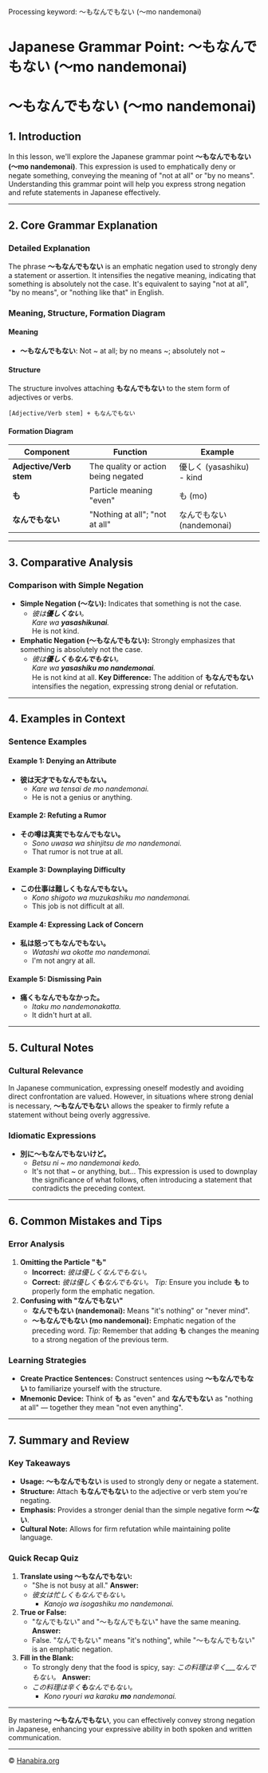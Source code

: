 Processing keyword: ～もなんでもない (〜mo nandemonai)
# Japanese Grammar Point: ～もなんでもない (〜mo nandemonai)
# ～もなんでもない (〜mo nandemonai)
## 1. Introduction
In this lesson, we'll explore the Japanese grammar point **～もなんでもない (〜mo nandemonai)**. This expression is used to emphatically deny or negate something, conveying the meaning of "not at all" or "by no means". Understanding this grammar point will help you express strong negation and refute statements in Japanese effectively.

---
## 2. Core Grammar Explanation
### Detailed Explanation
The phrase **～もなんでもない** is an emphatic negation used to strongly deny a statement or assertion. It intensifies the negative meaning, indicating that something is absolutely not the case. It's equivalent to saying "not at all", "by no means", or "nothing like that" in English.
### Meaning, Structure, Formation Diagram
#### Meaning
- **～もなんでもない**: Not ~ at all; by no means ~; absolutely not ~
#### Structure
The structure involves attaching **もなんでもない** to the stem form of adjectives or verbs.
```
[Adjective/Verb stem] + もなんでもない
```
#### Formation Diagram
| Component              | Function                 | Example                      |
|------------------------|--------------------------|------------------------------|
| **Adjective/Verb stem**| The quality or action being negated | 優しく (yasashiku) - kind |
| **も**                 | Particle meaning "even"  | も (mo)                      |
| **なんでもない**       | "Nothing at all"; "not at all" | なんでもない (nandemonai) |
---
## 3. Comparative Analysis
### Comparison with Simple Negation
- **Simple Negation (～ない):** Indicates that something is not the case.
  - *彼は**優しくない**。*  
    *Kare wa **yasashikunai**.*  
    He is not kind.
- **Emphatic Negation (～もなんでもない):** Strongly emphasizes that something is absolutely not the case.
  - *彼は**優しくもなんでもない**。*  
    *Kare wa **yasashiku mo nandemonai**.*  
    He is not kind at all.
**Key Difference:** The addition of **もなんでもない** intensifies the negation, expressing strong denial or refutation.
---
## 4. Examples in Context
### Sentence Examples
#### Example 1: Denying an Attribute
- **彼は天才でもなんでもない。**
  - *Kare wa tensai de mo nandemonai.*
  - He is not a genius or anything.
#### Example 2: Refuting a Rumor
- **その噂は真実でもなんでもない。**
  - *Sono uwasa wa shinjitsu de mo nandemonai.*
  - That rumor is not true at all.
#### Example 3: Downplaying Difficulty
- **この仕事は難しくもなんでもない。**
  - *Kono shigoto wa muzukashiku mo nandemonai.*
  - This job is not difficult at all.
#### Example 4: Expressing Lack of Concern
- **私は怒ってもなんでもない。**
  - *Watashi wa okotte mo nandemonai.*
  - I'm not angry at all.
#### Example 5: Dismissing Pain
- **痛くもなんでもなかった。**
  - *Itaku mo nandemonakatta.*
  - It didn't hurt at all.
---
## 5. Cultural Notes
### Cultural Relevance
In Japanese communication, expressing oneself modestly and avoiding direct confrontation are valued. However, in situations where strong denial is necessary, **～もなんでもない** allows the speaker to firmly refute a statement without being overly aggressive.
### Idiomatic Expressions
- **別に～もなんでもないけど。**
  - *Betsu ni ~ mo nandemonai kedo.*
  - It's not that ~ or anything, but...
This expression is used to downplay the significance of what follows, often introducing a statement that contradicts the preceding context.
---
## 6. Common Mistakes and Tips
### Error Analysis
1. **Omitting the Particle "も"**
   - **Incorrect:** *彼は優しくなんでもない。*
   - **Correct:** *彼は優しく**も**なんでもない。*
   *Tip:* Ensure you include **も** to properly form the emphatic negation.
2. **Confusing with "なんでもない"**
   - **なんでもない (nandemonai):** Means "it's nothing" or "never mind".
   - **～もなんでもない (mo nandemonai):** Emphatic negation of the preceding word.
   *Tip:* Remember that adding **も** changes the meaning to a strong negation of the previous term.
### Learning Strategies
- **Create Practice Sentences:** Construct sentences using **～もなんでもない** to familiarize yourself with the structure.
- **Mnemonic Device:** Think of **も** as "even" and **なんでもない** as "nothing at all" — together they mean "not even anything".
---
## 7. Summary and Review
### Key Takeaways
- **Usage:** **～もなんでもない** is used to strongly deny or negate a statement.
- **Structure:** Attach **もなんでもない** to the adjective or verb stem you're negating.
- **Emphasis:** Provides a stronger denial than the simple negative form **～ない**.
- **Cultural Note:** Allows for firm refutation while maintaining polite language.
### Quick Recap Quiz
1. **Translate using ～もなんでもない:**
   - "She is not busy at all."
   **Answer:**
   - *彼女は忙しくもなんでもない。*
     - *Kanojo wa isogashiku mo nandemonai.*
2. **True or False:**
   - "なんでもない" and "～もなんでもない" have the same meaning.
   **Answer:**
   - False. "なんでもない" means "it's nothing", while "～もなんでもない" is an emphatic negation.
3. **Fill in the Blank:**
   - To strongly deny that the food is spicy, say: *この料理は辛く___なんでもない。*
   **Answer:**
   - *この料理は辛く**も**なんでもない。*
     - *Kono ryouri wa karaku **mo** nandemonai.*
---
By mastering **～もなんでもない**, you can effectively convey strong negation in Japanese, enhancing your expressive ability in both spoken and written communication.


---

© [Hanabira.org](https://hanabira.org)
